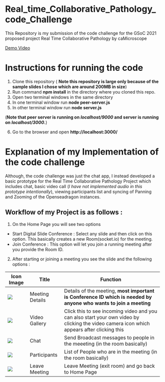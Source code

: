 # Real_time_Collaborative_Pathology_code_Challenge
This Repository is my submission of the code challenge for the GSoC 2021 proposed project Real Time Collaborative Pathology by caMicroscope

[Demo Video](https://drive.google.com/file/d/1uNPM9OFe_gXdHaIYgR8oPxngUTi1q4Hq/view?usp=sharing)

# Instructions for running the code
1. Clone this repository ( **Note this repository is large only because of the sample slides I chose which are around 200MB in size**)
2. Run command **npm install** in the directory where you cloned this repo.
3. Open two terminal windows in the same directory
4. In one terminal window run **node peer-server.js**
5. In other terminal window run **node server.js**

(**Note that peer server is running on *localhost/9000* and server is running on *localhost/3000*.**)

6. Go to the browser and open **http://localhost:3000/**

# Explanation of my Implementation of the code challenge
Although, the code challenge was just the chat app, I instead developed a basic prototype for the Real Time Collaborative Pathology Project which includes chat, basic video call (*I have not implemented audio in this prototype intentionally*),
viewing participants list and syncing of Panning and Zooming of the Openseadragon instances.
## Workflow of my Project is as follows :
1. On the Home Page you will see two options
  - Start Digital Slide Conference : Select any slide and then click on this option. This basically creates a new Room(socket.io) for the meeting.
  - Join Conference : This option will let you join a running meeting after you provide the Room ID.
 
2. After starting or joining a meeting you see the slide and the following options :

| Icon Image | Title | Function |
|------------|-------|----------|
|![](https://fonts.gstatic.com/s/i/materialicons/description/v4/24px.svg)| Meeting Details | Details of the meeting, **most important is Conference ID which is needed by anyone who wants to join a meeting** |
|![](https://fonts.gstatic.com/s/i/materialicons/rss_feed/v4/24px.svg)| Video Gallery | Click this to see incoming video and you can also start your own video by clicking the video camera icon which appears after clicking this |
|![](https://fonts.gstatic.com/s/i/materialicons/chat/v4/24px.svg)| Chat| Send Broadcast messages to people in the meeeting (in the room basically) |
|![](https://fonts.gstatic.com/s/i/materialicons/people/v4/24px.svg)| Participants | List of People who are in the meeting (in the room basically)
|![](https://fonts.gstatic.com/s/i/materialicons/call_end/v4/24px.svg)| Leave Meeting | Leave Meeting (exit room) and go back to Home Page |
